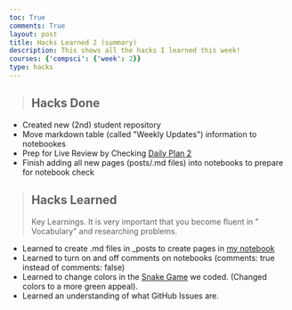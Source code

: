 ```yaml
---
toc: True
comments: True
layout: post
title: Hacks Learned 2 (summary)
description: This shows all the hacks I learned this week!
courses: {'compsci': {'week': 2}}
type: hacks
---
```


> ## Hacks Done
- Created new (2nd) student repository
- Move markdown table (called "Weekly Updates") information to notebookes
- Prep for Live Review by Checking [Daily Plan 2]()
- Finish adding all new pages (posts/.md files) into notebooks to prepare for notebook check

> ## Hacks Learned
> Key Learnings.  It is very important that you become fluent in " Vocabulary" and researching problems.

- Learned to create .md files in _posts to create pages in [my notebook](http://localhost:4200/student/compsci)
- Learned to turn on and off comments on notebooks (comments: true instead of comments: false)
- Learned to change colors in the [Snake Game](http://localhost:4200/student//2023/08/31/Snake_Game.html) we coded. (Changed colors to a more green appeal).
- Learned an understanding of what GitHub Issues are.